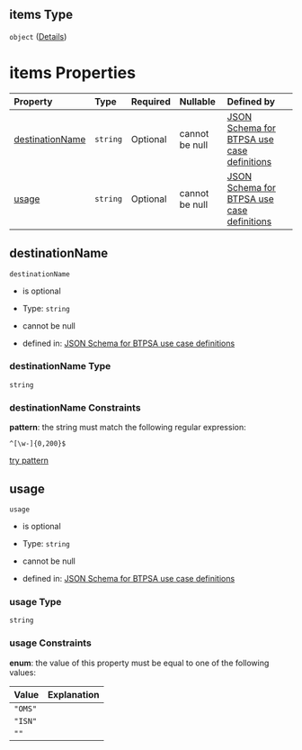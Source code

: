 ## items Type

`object` ([Details](btpsa-usecase-properties-services-items-allof-1-then-allof-89-then-allof-0-then-properties-parameters-properties-notifications-items.md))

# items Properties

| Property                            | Type     | Required | Nullable       | Defined by                                                                                                                                                                                                                                                                                                                                                                      |
| :---------------------------------- | :------- | :------- | :------------- | :------------------------------------------------------------------------------------------------------------------------------------------------------------------------------------------------------------------------------------------------------------------------------------------------------------------------------------------------------------------------------ |
| [destinationName](#destinationname) | `string` | Optional | cannot be null | [JSON Schema for BTPSA use case definitions](btpsa-usecase-properties-services-items-allof-1-then-allof-89-then-allof-0-then-properties-parameters-properties-notifications-items-properties-destinationname.md "undefined#/properties/services/items/allOf/1/then/allOf/89/then/allOf/0/then/properties/parameters/properties/notifications/items/properties/destinationName") |
| [usage](#usage)                     | `string` | Optional | cannot be null | [JSON Schema for BTPSA use case definitions](btpsa-usecase-properties-services-items-allof-1-then-allof-89-then-allof-0-then-properties-parameters-properties-notifications-items-properties-usage.md "undefined#/properties/services/items/allOf/1/then/allOf/89/then/allOf/0/then/properties/parameters/properties/notifications/items/properties/usage")                     |

## destinationName



`destinationName`

*   is optional

*   Type: `string`

*   cannot be null

*   defined in: [JSON Schema for BTPSA use case definitions](btpsa-usecase-properties-services-items-allof-1-then-allof-89-then-allof-0-then-properties-parameters-properties-notifications-items-properties-destinationname.md "undefined#/properties/services/items/allOf/1/then/allOf/89/then/allOf/0/then/properties/parameters/properties/notifications/items/properties/destinationName")

### destinationName Type

`string`

### destinationName Constraints

**pattern**: the string must match the following regular expression:&#x20;

```regexp
^[\w-]{0,200}$
```

[try pattern](https://regexr.com/?expression=%5E%5B%5Cw-%5D%7B0%2C200%7D%24 "try regular expression with regexr.com")

## usage



`usage`

*   is optional

*   Type: `string`

*   cannot be null

*   defined in: [JSON Schema for BTPSA use case definitions](btpsa-usecase-properties-services-items-allof-1-then-allof-89-then-allof-0-then-properties-parameters-properties-notifications-items-properties-usage.md "undefined#/properties/services/items/allOf/1/then/allOf/89/then/allOf/0/then/properties/parameters/properties/notifications/items/properties/usage")

### usage Type

`string`

### usage Constraints

**enum**: the value of this property must be equal to one of the following values:

| Value   | Explanation |
| :------ | :---------- |
| `"OMS"` |             |
| `"ISN"` |             |
| `""`    |             |

